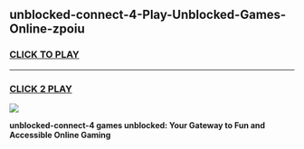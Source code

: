 
## unblocked-connect-4-Play-Unblocked-Games-Online-zpoiu
<h3>
<a href="https://premium76.site?title=unblocked-connect-4&ref=25A">CLICK TO PLAY</a></h3>
<hr>

<h3>
<a href="https://premium76.site?title=unblocked-connect-4&ref=25A">CLICK 2 PLAY</a>
  
</h3>

<a href="https://premium76.site?title=unblocked-connect-4&ref=25A"><img src="https://clearcache.store/games.png"></a>


**unblocked-connect-4 games unblocked: Your Gateway to Fun and Accessible Online Gaming**
